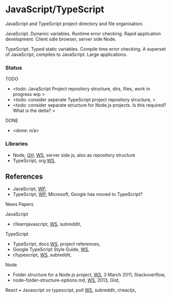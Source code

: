 # JavaScript/TypeScript

JavaScript and TypeScript project directory and file organisation.

JavaScript. Dynamic variables. Runtime error checking. Rapid application development. Client sdie browser, server side Node.

TypeScript. Typed static variables. Compile time error checking. A superset of JavaScript, compiles to JavaScript. Large applications.

### Status

TODO
* <todo: JavaScript Project repository structure, dirs, files, work in progress wip >
* <todo: consider seperate TypeScript project repository structure, >
* <todo: consider separate structure for Node.js projects. Is this required? What is the delta? >

DONE
* <done: n/a>

### Libraries
* Node, [GH](https://github.com/nodejs/node), [WS](https://nodejs.org/en), server side js, also as repository structure
* TypeScript, org [WS](https://www.typescriptlang.org), 

## References

* JavaScript, [WP](https://simple.wikipedia.org/wiki/JavaScript), 
* TypeScript, [WP](https://en.wikipedia.org/wiki/TypeScript), Microsoft, Google has moved to TypeScript? 

News Papers

JavaScript
* r/learnjavascript, [WS](https://www.reddit.com/r/learnjavascript/), subreddit, 

TypeScript
* TypeScript, docs [WS](https://www.typescriptlang.org/docs/handbook/project-references.html), project references,
* Google TypeScript Style Guide, [WS](https://google.github.io/styleguide/tsguide.html), 
* r/typescript, [WS](https://www.reddit.com/r/typescript/), subreddit, 

Node
* Folder structure for a Node.js project, [WS](https://stackoverflow.com/questions/5178334/folder-structure-for-a-node-js-project), 3 March 2011, Stackoverflow,
* node-folder-structure-options.md, [WS](https://gist.github.com/lancejpollard/1398757), 2013, Gist,

React
• Javascript vs typescript, poll [WS](https://www.reddit.com/r/reactjs/comments/14784fy/javascript_vs_typescript/), subreddit, r/reactjs, 


